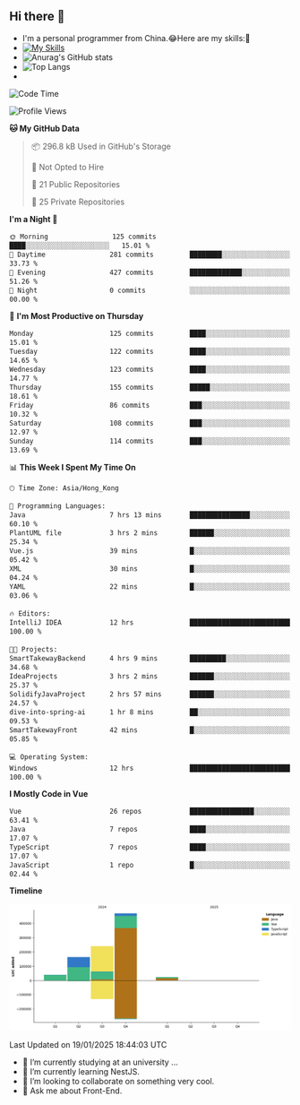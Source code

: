 ## Hi there 👋
- I'm a personal programmer from China.😂Here are my skills:🤔
- [![My Skills](https://skillicons.dev/icons?i=js,html,css,vue,typescript,java,golang)](https://skillicons.dev)
- ![Anurag's GitHub stats](https://github-readme-stats.vercel.app/api?username=FluffyChi-Xing&count_private=true&show_icons=true&theme=radical)
- ![Top Langs](https://github-readme-stats.vercel.app/api/top-langs/?username=FluffyChi-Xing)
- <!--START_SECTION:waka-->
![Code Time](http://img.shields.io/badge/Code%20Time-1%2C061%20hrs%2045%20mins-blue)

![Profile Views](http://img.shields.io/badge/Profile%20Views-1-blue)

**🐱 My GitHub Data** 

> 📦 296.8 kB Used in GitHub's Storage 
 > 
> 🚫 Not Opted to Hire
 > 
> 📜 21 Public Repositories 
 > 
> 🔑 25 Private Repositories 
 > 
**I'm a Night 🦉** 

```text
🌞 Morning                125 commits         ████░░░░░░░░░░░░░░░░░░░░░   15.01 % 
🌆 Daytime                281 commits         ████████░░░░░░░░░░░░░░░░░   33.73 % 
🌃 Evening                427 commits         █████████████░░░░░░░░░░░░   51.26 % 
🌙 Night                  0 commits           ░░░░░░░░░░░░░░░░░░░░░░░░░   00.00 % 
```
📅 **I'm Most Productive on Thursday** 

```text
Monday                   125 commits         ████░░░░░░░░░░░░░░░░░░░░░   15.01 % 
Tuesday                  122 commits         ████░░░░░░░░░░░░░░░░░░░░░   14.65 % 
Wednesday                123 commits         ████░░░░░░░░░░░░░░░░░░░░░   14.77 % 
Thursday                 155 commits         █████░░░░░░░░░░░░░░░░░░░░   18.61 % 
Friday                   86 commits          ███░░░░░░░░░░░░░░░░░░░░░░   10.32 % 
Saturday                 108 commits         ███░░░░░░░░░░░░░░░░░░░░░░   12.97 % 
Sunday                   114 commits         ███░░░░░░░░░░░░░░░░░░░░░░   13.69 % 
```


📊 **This Week I Spent My Time On** 

```text
🕑︎ Time Zone: Asia/Hong_Kong

💬 Programming Languages: 
Java                     7 hrs 13 mins       ███████████████░░░░░░░░░░   60.10 % 
PlantUML file            3 hrs 2 mins        ██████░░░░░░░░░░░░░░░░░░░   25.34 % 
Vue.js                   39 mins             █░░░░░░░░░░░░░░░░░░░░░░░░   05.42 % 
XML                      30 mins             █░░░░░░░░░░░░░░░░░░░░░░░░   04.24 % 
YAML                     22 mins             █░░░░░░░░░░░░░░░░░░░░░░░░   03.06 % 

🔥 Editors: 
IntelliJ IDEA            12 hrs              █████████████████████████   100.00 % 

🐱‍💻 Projects: 
SmartTakewayBackend      4 hrs 9 mins        █████████░░░░░░░░░░░░░░░░   34.68 % 
IdeaProjects             3 hrs 2 mins        ██████░░░░░░░░░░░░░░░░░░░   25.37 % 
SolidifyJavaProject      2 hrs 57 mins       ██████░░░░░░░░░░░░░░░░░░░   24.57 % 
dive-into-spring-ai      1 hr 8 mins         ██░░░░░░░░░░░░░░░░░░░░░░░   09.53 % 
SmartTakewayFront        42 mins             █░░░░░░░░░░░░░░░░░░░░░░░░   05.85 % 

💻 Operating System: 
Windows                  12 hrs              █████████████████████████   100.00 % 
```

**I Mostly Code in Vue** 

```text
Vue                      26 repos            ████████████████░░░░░░░░░   63.41 % 
Java                     7 repos             ████░░░░░░░░░░░░░░░░░░░░░   17.07 % 
TypeScript               7 repos             ████░░░░░░░░░░░░░░░░░░░░░   17.07 % 
JavaScript               1 repo              █░░░░░░░░░░░░░░░░░░░░░░░░   02.44 % 
```



**Timeline**

![Lines of Code chart](https://raw.githubusercontent.com/FluffyChi-Xing/FluffyChi-Xing/main/assets/bar_graph.png)


 Last Updated on 19/01/2025 18:44:03 UTC
<!--END_SECTION:waka-->
- 🔭 I’m currently studying at an university ...
- 🌱 I’m currently learning NestJS.
- 👯 I’m looking to collaborate on something very cool.
- 💬 Ask me about Front-End.

